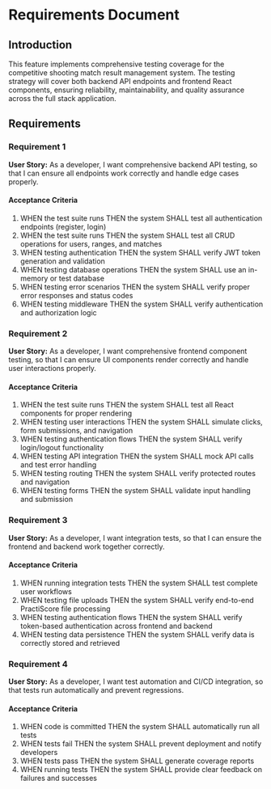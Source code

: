 # Requirements Document

## Introduction

This feature implements comprehensive testing coverage for the competitive shooting match result management system. The testing strategy will cover both backend API endpoints and frontend React components, ensuring reliability, maintainability, and quality assurance across the full stack application.

## Requirements

### Requirement 1

**User Story:** As a developer, I want comprehensive backend API testing, so that I can ensure all endpoints work correctly and handle edge cases properly.

#### Acceptance Criteria

1. WHEN the test suite runs THEN the system SHALL test all authentication endpoints (register, login)
2. WHEN the test suite runs THEN the system SHALL test all CRUD operations for users, ranges, and matches
3. WHEN testing authentication THEN the system SHALL verify JWT token generation and validation
4. WHEN testing database operations THEN the system SHALL use an in-memory or test database
5. WHEN testing error scenarios THEN the system SHALL verify proper error responses and status codes
6. WHEN testing middleware THEN the system SHALL verify authentication and authorization logic

### Requirement 2

**User Story:** As a developer, I want comprehensive frontend component testing, so that I can ensure UI components render correctly and handle user interactions properly.

#### Acceptance Criteria

1. WHEN the test suite runs THEN the system SHALL test all React components for proper rendering
2. WHEN testing user interactions THEN the system SHALL simulate clicks, form submissions, and navigation
3. WHEN testing authentication flows THEN the system SHALL verify login/logout functionality
4. WHEN testing API integration THEN the system SHALL mock API calls and test error handling
5. WHEN testing routing THEN the system SHALL verify protected routes and navigation
6. WHEN testing forms THEN the system SHALL validate input handling and submission

### Requirement 3

**User Story:** As a developer, I want integration tests, so that I can ensure the frontend and backend work together correctly.

#### Acceptance Criteria

1. WHEN running integration tests THEN the system SHALL test complete user workflows
2. WHEN testing file uploads THEN the system SHALL verify end-to-end PractiScore file processing
3. WHEN testing authentication flows THEN the system SHALL verify token-based authentication across frontend and backend
4. WHEN testing data persistence THEN the system SHALL verify data is correctly stored and retrieved

### Requirement 4

**User Story:** As a developer, I want test automation and CI/CD integration, so that tests run automatically and prevent regressions.

#### Acceptance Criteria

1. WHEN code is committed THEN the system SHALL automatically run all tests
2. WHEN tests fail THEN the system SHALL prevent deployment and notify developers
3. WHEN tests pass THEN the system SHALL generate coverage reports
4. WHEN running tests THEN the system SHALL provide clear feedback on failures and successes